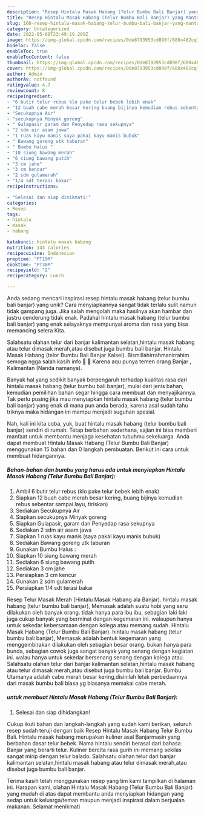 ```yaml
---
description: "Resep Hintalu Masak Habang (Telur Bumbu Bali Banjar) yang Mantap"
title: "Resep Hintalu Masak Habang (Telur Bumbu Bali Banjar) yang Mantap"
slug: 160-resep-hintalu-masak-habang-telur-bumbu-bali-banjar-yang-mantap
category: Uncategorized
date: 2022-05-08T23:49:19.209Z
image: https://img-global.cpcdn.com/recipes/0de8793953cd898f/680x482cq70/hintalu-masak-habang-telur-bumbu-bali-banjar-foto-resep-utama.jpg
hideToc: false
enableToc: true
enableTocContent: false
thumbnail: https://img-global.cpcdn.com/recipes/0de8793953cd898f/680x482cq70/hintalu-masak-habang-telur-bumbu-bali-banjar-foto-resep-utama.jpg
cover: https://img-global.cpcdn.com/recipes/0de8793953cd898f/680x482cq70/hintalu-masak-habang-telur-bumbu-bali-banjar-foto-resep-utama.jpg
author: Admin
authorAv: notfound
ratingvalue: 4.7
reviewcount: 8
recipeingredient:
- "6 butir telur rebus klo pake telur bebek lebih enak"
- "12 buah cabe merah besar kering buang bijinya kemudian rebus sebentar sampai layu tiriskan"
- "Secukupnya Air"
- "secukupnya Minyak goreng"
- " Gulapasir garam dan Penyedap rasa sekupnya"
- "2 sdm air asam jawa"
- "1 ruas kayu manis saya pakai kayu manis bubuk"
- " Bawang goreng utk taburan"
- " Bumbu Halus "
- "10 siung bawang merah"
- "6 siung bawang putih"
- "3 cm jahe"
- "3 cm kencur"
- "2 sdm gulamerah"
- "1/4 sdt terasi bakar"
recipeinstructions:

- "Selesai dan siap dinikmati!"
categories:
- Resep
tags:
- hintalu
- masak
- habang

katakunci: hintalu masak habang 
nutrition: 143 calories
recipecuisine: Indonesian
preptime: "PT19M"
cooktime: "PT38M"
recipeyield: "2"
recipecategory: Lunch

---
```





Anda sedang mencari inspirasi resep hintalu masak habang (telur bumbu bali banjar) yang unik? Cara menyiapkannya sangat tidak terlalu sulit namun tidak gampang juga. Jika salah mengolah maka hasilnya akan hambar dan justru cenderung tidak enak. Padahal hintalu masak habang (telur bumbu bali banjar) yang enak selayaknya mempunyai aroma dan rasa yang bisa memancing selera Kita.





Salahsatu olahan telur dari banjar kalimantan selatan,hintalu masak habang atau telur dimasak merah,atau disebut juga bumbu bali banjar. Hintalu Masak Habang (telor Bumbu Bali Banjar Kalsel). Bismillahirrahmanirrahim semoga ngga salah kasih info 🤭 🙏 Karena aqu punya temen orang Banjar , Kalimantan (Nanda namanya).

Banyak hal yang sedikit banyak berpengaruh terhadap kualitas rasa dari hintalu masak habang (telur bumbu bali banjar), mulai dari jenis bahan, kemudian pemilihan bahan segar hingga cara membuat dan menyajikannya. Tak perlu pusing jika mau menyiapkan hintalu masak habang (telur bumbu bali banjar) yang enak di mana pun anda berada, karena asal sudah tahu triknya maka hidangan ini mampu menjadi suguhan spesial.






Nah, kali ini kita coba, yuk, buat hintalu masak habang (telur bumbu bali banjar) sendiri di rumah. Tetap berbahan sederhana, sajian ini bisa memberi manfaat untuk membantu menjaga kesehatan tubuhmu sekeluarga. Anda dapat membuat Hintalu Masak Habang (Telur Bumbu Bali Banjar) menggunakan 15 bahan dan 0 langkah pembuatan. Berikut ini cara untuk membuat hidangannya.

<!--inarticleads1-->

##### Bahan-bahan dan bumbu yang harus ada untuk menyiapkan Hintalu Masak Habang (Telur Bumbu Bali Banjar):

1. Ambil 6 butir telur rebus (klo pake telur bebek lebih enak)
1. Siapkan 12 buah cabe merah besar kering, buang bijinya kemudian rebus sebentar sampai layu, tiriskan)
1. Sediakan Secukupnya Air
1. Siapkan secukupnya Minyak goreng
1. Siapkan  Gulapasir, garam dan Penyedap rasa sekupnya
1. Sediakan 2 sdm air asam jawa
1. Siapkan 1 ruas kayu manis (saya pakai kayu manis bubuk)
1. Sediakan  Bawang goreng utk taburan
1. Gunakan  Bumbu Halus :
1. Siapkan 10 siung bawang merah
1. Sediakan 6 siung bawang putih
1. Sediakan 3 cm jahe
1. Persiapkan 3 cm kencur
1. Gunakan 2 sdm gulamerah
1. Persiapkan 1/4 sdt terasi bakar


Resep Telur Masak Merah (Hintalu Masak Habang ala Banjar). hintalu masak habang (telur bumbu bali banjar), Memasak adalah suatu hobi yang seru dilakukan oleh banyak orang. tidak hanya para ibu ibu, sebagian laki laki juga cukup banyak yang berminat dengan kegemaran ini. walaupun hanya untuk sekedar kebersamaan dengan kolega atau memang sudah. Hintalu Masak Habang (Telur Bumbu Bali Banjar). hintalu masak habang (telur bumbu bali banjar), Memasak adalah bentuk kegemaran yang menggembirakan dilakukan oleh sebagian besar orang. bukan hanya para bunda, sebagian cowok juga sangat banyak yang senang dengan kegiatan ini. walau hanya untuk sekedar bersenang senang dengan kolega atau. Salahsatu olahan telur dari banjar kalimantan selatan,hintalu masak habang atau telur dimasak merah,atau disebut juga bumbu bali banjar. Bumbu Utamanya adalah cabe merah besar kering,disinilah letak perbedaannya dari masak bumbu bali biasa yg biasanya memakai cabe merah. 

<!--inarticleads2-->

#####  untuk membuat Hintalu Masak Habang (Telur Bumbu Bali Banjar):


1. Selesai dan siap dihidangkan!

Cukup ikuti bahan dan langkah-langkah yang sudah kami berikan, seluruh resep sudah teruji dengan baik Resep Hintalu Masak Habang Telur Bumbu Bali. Hintalu masak habang merupakan kuliner asal Banjarmasin yang berbahan dasar telur bebek. Nama hintalu sendiri berasal dari bahasa Banjar yang berarti telur. Kuliner bercita rasa gurih ini memang sekilas sangat mirip dengan telur balado. Salahsatu olahan telur dari banjar kalimantan selatan,hintalu masak habang atau telur dimasak merah,atau disebut juga bumbu bali banjar. 

Terima kasih telah menggunakan resep yang tim kami tampilkan di halaman ini. Harapan kami, olahan Hintalu Masak Habang (Telur Bumbu Bali Banjar) yang mudah di atas dapat membantu anda menyiapkan hidangan yang sedap untuk keluarga/teman maupun menjadi inspirasi dalam berjualan makanan. Selamat menikmati
